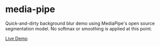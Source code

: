 # media-pipe

Quick-and-dirty background blur demo using MediaPipe's open source segmentation model. No softmax or smoothing is applied at this point.

[Live Demo](https://jpodwys.github.io/media-pipe/)
